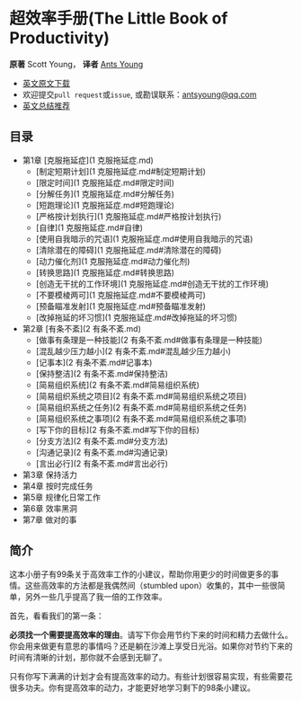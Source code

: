 超效率手册(The Little Book of Productivity)
=======================
**原著** Scott Young， **译者** [Ants Young](https://github.com/Antsypc)

- [英文原文下载](https://www.scotthyoung.com/blog/Programs/TheLittleBookOfProductivity_preview.pdf) 
- 欢迎提交`pull request`或`issue`, 或勘误联系：antsyoung@qq.com
- [英文总结推荐](http://www.stafforini.com/blog/summary-of-the-little-book-of-productivity-by-scott-young/)

## 目录
- 第1章 [克服拖延症](1 克服拖延症.md)
    - [制定短期计划](1 克服拖延症.md#制定短期计划)
    - [限定时间](1 克服拖延症.md#限定时间)
    - [分解任务](1 克服拖延症.md#分解任务)
    - [短跑理论](1 克服拖延症.md#短跑理论)
    - [严格按计划执行](1 克服拖延症.md#严格按计划执行)
    - [自律](1 克服拖延症.md#自律)
    - [使用自我暗示的咒语](1 克服拖延症.md#使用自我暗示的咒语)
    - [清除潜在的障碍](1 克服拖延症.md#清除潜在的障碍)
    - [动力催化剂](1 克服拖延症.md#动力催化剂)
    - [转换思路](1 克服拖延症.md#转换思路)
    - [创造无干扰的工作环境](1 克服拖延症.md#创造无干扰的工作环境)
    - [不要模棱两可](1 克服拖延症.md#不要模棱两可)
    - [预备瞄准发射](1 克服拖延症.md#预备瞄准发射)
    - [改掉拖延的坏习惯](1 克服拖延症.md#改掉拖延的坏习惯)
- 第2章 [有条不紊](2 有条不紊.md)
    - [做事有条理是一种技能](2 有条不紊.md#做事有条理是一种技能)
    - [混乱越少压力越小](2 有条不紊.md#混乱越少压力越小)
    - [记事本](2 有条不紊.md#记事本)
    - [保持整洁](2 有条不紊.md#保持整洁)
    - [简易组织系统](2 有条不紊.md#简易组织系统)
    - [简易组织系统之项目](2 有条不紊.md#简易组织系统之项目)
    - [简易组织系统之任务](2 有条不紊.md#简易组织系统之任务)
    - [简易组织系统之事项](2 有条不紊.md#简易组织系统之事项)
    - [写下你的目标](2 有条不紊.md#写下你的目标)
    - [分支方法](2 有条不紊.md#分支方法)
    - [沟通记录](2 有条不紊.md#沟通记录)
    - [言出必行](2 有条不紊.md#言出必行)
- 第3章 保持活力
- 第4章 按时完成任务
- 第5章 规律化日常工作
- 第6章 效率黑洞
- 第7章 做对的事

## 简介
这本小册子有99条关于高效率工作的小建议，帮助你用更少的时间做更多的事情。这些高效率的方法都是我偶然间（stumbled upon）收集的，其中一些很简单，另外一些几乎提高了我一倍的工作效率。

首先，看看我们的第一条：

**必须找一个需要提高效率的理由**。请写下你会用节约下来的时间和精力去做什么。你会用来做更有意思的事情吗？还是躺在沙滩上享受日光浴。如果你对节约下来的时间有清晰的计划，那你就不会感到无聊了。

只有你写下满满的计划才会有提高效率的动力。有些计划很容易实现，有些需要花很多功夫。你有提高效率的动力，才能更好地学习剩下的98条小建议。
